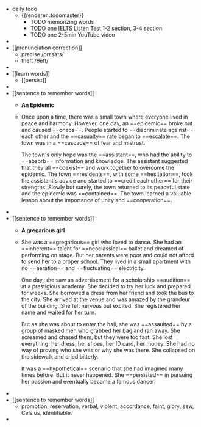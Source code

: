 - daily todo
	- {{renderer :todomaster}}
		- TODO memorizing words
		- TODO one IELTS Listen Test 1-2 section, 3-4 section
		- TODO one 2-5min YouTube video
-
- [[pronunciation correction]]
	- precise    /prɪˈsaɪs/
	- theft   /θeft/
-
- [[learn words]]
	- [[persist]]
-
- [[sentence to remember words]]
	- **An Epidemic**
	- Once upon a time, there was a small town where everyone lived in peace and harmony. However, one day, an ==epidemic== broke out and caused ==chaos==. People started to ==discriminate against== each other and the ==casualty== rate began to ==escalate==. The town was in a ==cascade== of fear and mistrust.
	  
	  The town's only hope was the ==assistant==, who had the ability to ==absorb== information and knowledge. The assistant suggested that they all ==coexist== and work together to overcome the epidemic. The town ==residents==, with some ==hesitation==, took the assistant's advice and started to ==credit each other== for their strengths. Slowly but surely, the town returned to its peaceful state and the epidemic was ==contained==. The town learned a valuable lesson about the importance of unity and ==cooperation==.
-
- [[sentence to remember words]]
	- **A gregarious girl**
	- She was a ==gregarious== girl who loved to dance. She had an ==inherent== talent for ==neoclassical== ballet and dreamed of performing on stage. But her parents were poor and could not afford to send her to a proper school. They lived in a small apartment with no ==aeration== and ==fluctuating== electricity.
	  
	  One day, she saw an advertisement for a scholarship ==audition== at a prestigious academy. She decided to try her luck and prepared for weeks. She borrowed a dress from her friend and took the bus to the city. She arrived at the venue and was amazed by the grandeur of the building. She felt nervous but excited. She registered her name and waited for her turn.
	  
	  But as she was about to enter the hall, she was ==assaulted== by a group of masked men who grabbed her bag and ran away. She screamed and chased them, but they were too fast. She lost everything: her dress, her shoes, her ID card, her money. She had no way of proving who she was or why she was there. She collapsed on the sidewalk and cried bitterly. 
	  
	  It was a ==hypothetical== scenario that she had imagined many times before. But it never happened. She ==persisted== in pursuing her passion and eventually became a famous dancer.
-
- [[sentence to remember words]]
	- promotion, reservation, verbal, violent, accordance, faint, glory, sew, Celsius, identifiable.
-